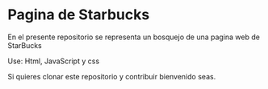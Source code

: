 # Pagina de Starbucks 

En el presente repositorio se representa un bosquejo de una pagina web de StarBucks

Use: Html, JavaScript y css 

Si quieres clonar este repositorio y contribuir bienvenido seas. 